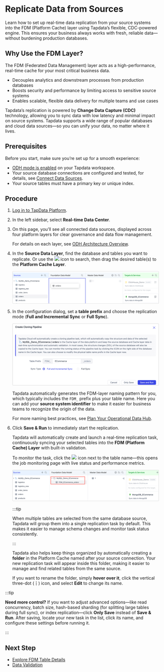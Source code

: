 # Replicate Data from Sources

Learn how to set up real-time data replication from your source systems into the FDM (Platform Cache) layer using Tapdata’s flexible, CDC-powered engine. This ensures your business always works with fresh, reliable data—without burdening production databases.

## Why Use the FDM Layer?

The FDM (Federated Data Management) layer acts as a high-performance, real-time cache for your most critical business data.

- Decouples analytics and downstream processes from production databases
- Boosts security and performance by limiting access to sensitive source systems
- Enables scalable, flexible data delivery for multiple teams and use cases

Tapdata’s replication is powered by **Change Data Capture (CDC)** technology, allowing you to sync data with low latency and minimal impact on source systems. Tapdata supports a wide range of popular databases and cloud data sources—so you can unify your data, no matter where it lives.

## Prerequisites

Before you start, make sure you’re set up for a smooth experience:

- [ODH mode is enabled](../set-up-odh.md) on your Tapdata workspace.
- Your source database connections are configured and tested, for details, see [Connect Data Sources](../../connectors/README.md).
- Your source tables must have a primary key or unique index.

## Procedure

1. [Log in to TapData Platform](../user-guide/log-in.md).

2. In the left sidebar, select **Real-time Data Center**.

3. On this page, you’ll see all connected data sources, displayed across four platform layers for clear governance and data flow management.

    For details on each layer, see [ODH Architecture Overview](https://docs.tapdata.net/user-guide/real-time-data-hub/daas-mode/enable-daas-mode).

4. In the **Source Data Layer**, find the database and tables you want to replicate.
    Or use the <img src='/img/search_icon.png'></img> icon to search, then drag the desired table(s) to the **Platform Cache Layer**.

    ![Drag table to FMD](../../images/drag_table_to_fdm.png)
    
5. In the configuration dialog, set a **table prefix** and choose the replication mode (**Full and Incremental Sync** or **Full Sync**).
   
    ![Setting FDM task](../../images/choose_replication_mode.png)
    
    Tapdata automatically generates the FDM-layer naming pattern for you, which typically includes the `FDM_` prefix plus your table name.
    Here you can add your **source system identifier** to make it easier for business teams to recognize the origin of the data.
    
    For more naming best practices, see [Plan Your Operational Data Hub](../replicate-data.md).
    
6. Click **Save & Run** to immediately start the replication.
   
    Tapdata will automatically create and launch a real-time replication task, continuously syncing your selected tables into the **FDM (Platform Cache) Layer** with built-in validation.
    
    To monitor the task, click the <img src='/img/detail_icon.png'></img> icon next to the table name—this opens the job monitoring page with live status and performance metrics.
    
    ![FDM Category](../../images/fdm_category.png)
    
    :::tip
    
    When multiple tables are selected from the same database source, Tapdata will group them into a single replication task by default. This makes it easier to manage schema changes and monitor task status consistently.
    
    :::
    
    Tapdata also helps keep things organized by automatically creating a **folder** in the Platform Cache named after your source connection. Your new replication task will appear inside this folder, making it easier to manage and find related tables from the same source.
    
    If you want to rename the folder, simply **hover over it**, click the vertical three-dot (**⋮**) icon, and select **Edit** to change its name.
    
    
    

:::tip

**Need more control?**
If you want to adjust advanced options—like read concurrency, batch size, hash-based sharding (for splitting large tables during full sync), or index replication—click **Only Save** instead of **Save & Run**.
After saving, locate your new task in the list, click its name, and configure these settings before running it.

:::

## Next Step

- [Explore FDM Table Details](explore-fdm-tables.md)
- [Data Validation](validate-data-quality.md)
